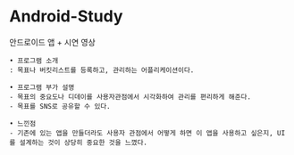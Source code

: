 # Android-Study
안드로이드 앱 + 시연 영상

	• 프로그램 소개
	: 목표나 버킷리스트를 등록하고, 관리하는 어플리케이션이다.
	
	• 프로그램 부가 설명
	- 목표의 중요도나 디데이를 사용자관점에서 시각화하여 관리를 편리하게 해준다.
	- 목표를 SNS로 공유할 수 있다.

	• 느낀점
	- 기존에 있는 앱을 만들더라도 사용자 관점에서 어떻게 하면 이 앱을 사용하고 싶은지, UI를 설계하는 것이 상당히 중요한 것을 느꼈다.
